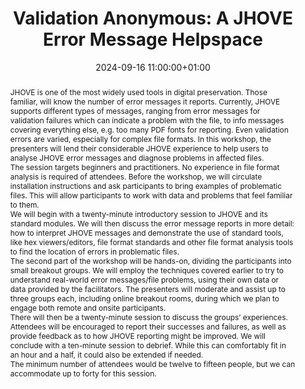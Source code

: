 ---
abstract: "JHOVE is one of the most widely used tools in digital preservation. Those
  familiar, will know the number of error messages it reports. Currently, JHOVE supports
  different types of messages, ranging from error messages for validation failures
  which can indicate a problem with the file, to info messages covering everything
  else, e.g. too many PDF fonts for reporting. Even validation errors are varied,
  especially for complex file formats. In this workshop, the presenters will lend
  their considerable JHOVE experience to help users to analyse JHOVE error messages
  and diagnose problems in affected files.\n\nThe session targets beginners and practitioners.
  No experience in file format analysis is required of attendees. Before the workshop,
  we will circulate installation instructions and ask participants to bring examples
  of problematic files. This will allow participants to work with data and problems
  that feel familiar to them.\n\nWe will begin with a twenty-minute introductory session
  to JHOVE and its standard modules. We will then discuss the error message reports
  in more detail: how to interpret JHOVE messages and demonstrate the use of standard
  tools, like hex viewers/editors, file format standards and other file format analysis
  tools to find the location of errors in problematic files.  \n\nThe second part
  of the workshop will be hands-on, dividing the participants into small breakout
  groups. We will employ the techniques covered earlier to try to understand real-world
  error messages/file problems, using their own data or data provided by the facilitators.
  The presenters will moderate and assist up to three groups each, including online
  breakout rooms, during which we plan to engage both remote and onsite participants.
  \n\nThere will then be a twenty-minute session to discuss the groups’ experiences.
  Attendees will be encouraged to report their successes and failures, as well as
  provide feedback as to how JHOVE reporting might be improved. We will conclude with
  a ten-minute session to debrief. While this can comfortably fit in an hour and a
  half, it could also be extended if needed. \n\nThe minimum number of attendees would
  be twelve to fifteen people, but we can accommodate up to forty for this session."
creators:
- Carl Wilson
- Micky Lindlar
date: 2024-09-16 11:00:00+01:00
document_url: null
grand_parent: iPRES
institutions: []
keywords:
- information technology for dp
- scaling up
landing_page_url: ''
language: eng
layout: publication
license: Creative Commons Attribution Share-Alike 4.0 (CC-BY-SA-4.0)
notes_url: ''
parent: iPRES 2024
publication_type: workshop
size: null
slides_url: ''
source_name: iPRES
stream_url: ''
title: 'Validation Anonymous: A JHOVE Error Message Helpspace'
year: 2024
---